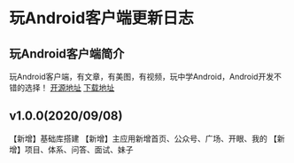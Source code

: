 # 玩Android客户端更新日志
## 玩Android客户端简介
玩Android客户端，有文章，有美图，有视频，玩中学Android，Android开发不错的选择！
[开源地址](https://github.com/fengyongge/WanAndroidClient)
[下载地址](https://www.pgyer.com/lZUG)

v1.0.0(2020/09/08)
-----------------
【新增】基础库搭建
【新增】主应用新增首页、公众号、广场、开眼、我的
【新增】项目、体系、问答、面试、妹子